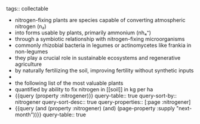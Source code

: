 tags:: collectable

- nitrogen-fixing plants are species capable of converting atmospheric nitrogen (n₂)
- into forms usable by plants, primarily ammonium (nh₄⁺)
- through a symbiotic relationship with nitrogen-fixing microorganisms
- commonly rhizobial bacteria in legumes or actinomycetes like frankia in non-legumes
- they play a crucial role in sustainable ecosystems and regenerative agriculture
- by naturally fertilizing the soil, improving fertility without synthetic inputs
-
- the following list of the most valuable plants
- quantified by ability to fix nitrogen in [[soil]] in kg per ha
- {{query (property :nitrogener)}}
  query-table:: true
  query-sort-by:: nitrogener
  query-sort-desc:: true
  query-properties:: [:page :nitrogener]
- {{query (and (property :nitrogener) (and) (page-property :supply "next-month"))}}
  query-table:: true